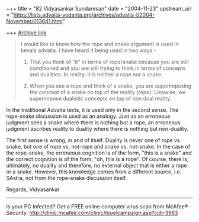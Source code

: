 +++
title = "82 Vidyasankar Sundaresan"
date = "2004-11-23"
upstream_url = "https://lists.advaita-vedanta.org/archives/advaita-l/2004-November/013641.html"

+++
[Archive link](https://lists.advaita-vedanta.org/archives/advaita-l/2004-November/013641.html)


>I would like to know how the rope and snake argument
>is used in kevala advaita. I have heard it being used
>in two ways -
>
>1) That you think of "it" in terms of rope/snake
>because you are still conditioned and you are still
>trying to think in terms of concepts and dualities. In
>reality, it is neither a rope nor a snake.
>
>2) When you see a rope and think of a snake, you are
>superimposing the concept of a snake on top of the
>reality (rope). Likewise, we superimpose dualistic
>concepts on top of non dual reality.

In the traditional Advaita texts, it is used only in the second sense. The 
rope-snake discussion is used as an analogy. Just as an erroneous judgment 
sees a snake where there is nothing but a rope, an erroneous judgment 
ascribes reality to duality where there is nothing but non-duality.

The first sense is wrong, in and of itself. Duality is never one of rope vs. 
snake, but one of rope vs. not-rope and snake vs. not-snake. In the case of 
the rope-snake, the erroneous cognition is of the form, "this is a snake" 
and the correct cognition is of the form, "oh, this is a rope". Of course, 
there is, ultimately, no duality and therefore, no external object that is 
either a rope or a snake. However, this knowledge comes from a different 
source, i.e. SAstra, not from the rope-snake discussion itself.

Regards,
Vidyasankar

_________________________________________________________________
Is your PC infected? Get a FREE online computer virus scan from McAfee® 
Security. http://clinic.mcafee.com/clinic/ibuy/campaign.asp?cid=3963


